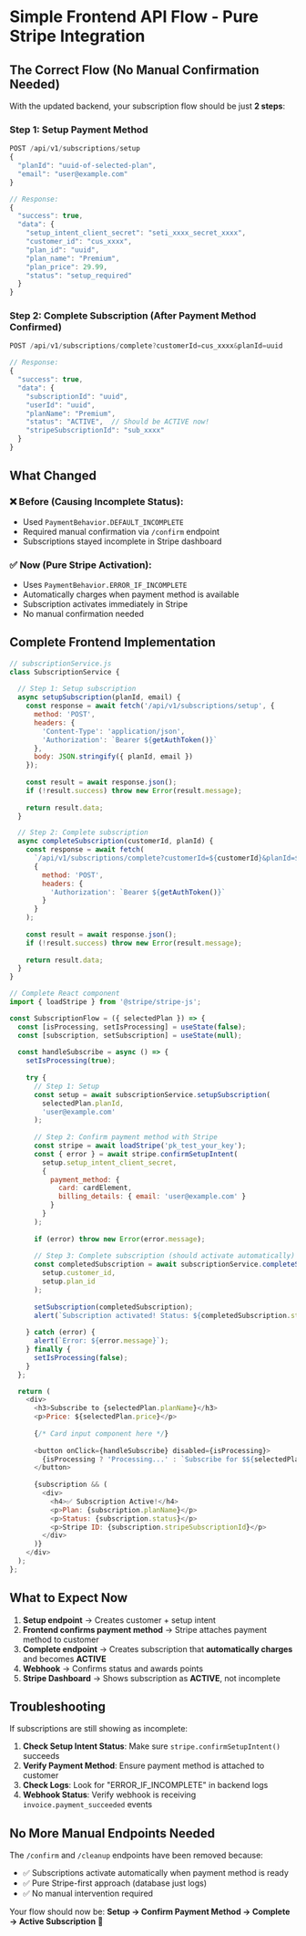 # Simple Frontend API Flow - Pure Stripe Integration

## The Correct Flow (No Manual Confirmation Needed)

With the updated backend, your subscription flow should be just **2 steps**:

### Step 1: Setup Payment Method
```javascript
POST /api/v1/subscriptions/setup
{
  "planId": "uuid-of-selected-plan",
  "email": "user@example.com"
}

// Response:
{
  "success": true,
  "data": {
    "setup_intent_client_secret": "seti_xxxx_secret_xxxx",
    "customer_id": "cus_xxxx",
    "plan_id": "uuid",
    "plan_name": "Premium",
    "plan_price": 29.99,
    "status": "setup_required"
  }
}
```

### Step 2: Complete Subscription (After Payment Method Confirmed)
```javascript
POST /api/v1/subscriptions/complete?customerId=cus_xxxx&planId=uuid

// Response:
{
  "success": true,
  "data": {
    "subscriptionId": "uuid",
    "userId": "uuid",
    "planName": "Premium", 
    "status": "ACTIVE",  // Should be ACTIVE now!
    "stripeSubscriptionId": "sub_xxxx"
  }
}
```

## What Changed

### ❌ Before (Causing Incomplete Status):
- Used `PaymentBehavior.DEFAULT_INCOMPLETE`
- Required manual confirmation via `/confirm` endpoint
- Subscriptions stayed incomplete in Stripe dashboard

### ✅ Now (Pure Stripe Activation):
- Uses `PaymentBehavior.ERROR_IF_INCOMPLETE` 
- Automatically charges when payment method is available
- Subscription activates immediately in Stripe
- No manual confirmation needed

## Complete Frontend Implementation

```javascript
// subscriptionService.js
class SubscriptionService {
  
  // Step 1: Setup subscription
  async setupSubscription(planId, email) {
    const response = await fetch('/api/v1/subscriptions/setup', {
      method: 'POST',
      headers: {
        'Content-Type': 'application/json',
        'Authorization': `Bearer ${getAuthToken()}`
      },
      body: JSON.stringify({ planId, email })
    });
    
    const result = await response.json();
    if (!result.success) throw new Error(result.message);
    
    return result.data;
  }

  // Step 2: Complete subscription  
  async completeSubscription(customerId, planId) {
    const response = await fetch(
      `/api/v1/subscriptions/complete?customerId=${customerId}&planId=${planId}`,
      {
        method: 'POST',
        headers: {
          'Authorization': `Bearer ${getAuthToken()}`
        }
      }
    );
    
    const result = await response.json();
    if (!result.success) throw new Error(result.message);
    
    return result.data;
  }
}

// Complete React component
import { loadStripe } from '@stripe/stripe-js';

const SubscriptionFlow = ({ selectedPlan }) => {
  const [isProcessing, setIsProcessing] = useState(false);
  const [subscription, setSubscription] = useState(null);
  
  const handleSubscribe = async () => {
    setIsProcessing(true);
    
    try {
      // Step 1: Setup
      const setup = await subscriptionService.setupSubscription(
        selectedPlan.planId, 
        'user@example.com'
      );
      
      // Step 2: Confirm payment method with Stripe
      const stripe = await loadStripe('pk_test_your_key');
      const { error } = await stripe.confirmSetupIntent(
        setup.setup_intent_client_secret,
        {
          payment_method: {
            card: cardElement,
            billing_details: { email: 'user@example.com' }
          }
        }
      );
      
      if (error) throw new Error(error.message);
      
      // Step 3: Complete subscription (should activate automatically)
      const completedSubscription = await subscriptionService.completeSubscription(
        setup.customer_id,
        setup.plan_id
      );
      
      setSubscription(completedSubscription);
      alert(`Subscription activated! Status: ${completedSubscription.status}`);
      
    } catch (error) {
      alert(`Error: ${error.message}`);
    } finally {
      setIsProcessing(false);
    }
  };

  return (
    <div>
      <h3>Subscribe to {selectedPlan.planName}</h3>
      <p>Price: ${selectedPlan.price}</p>
      
      {/* Card input component here */}
      
      <button onClick={handleSubscribe} disabled={isProcessing}>
        {isProcessing ? 'Processing...' : `Subscribe for $${selectedPlan.price}`}
      </button>
      
      {subscription && (
        <div>
          <h4>✅ Subscription Active!</h4>
          <p>Plan: {subscription.planName}</p>
          <p>Status: {subscription.status}</p>
          <p>Stripe ID: {subscription.stripeSubscriptionId}</p>
        </div>
      )}
    </div>
  );
};
```

## What to Expect Now

1. **Setup endpoint** → Creates customer + setup intent
2. **Frontend confirms payment method** → Stripe attaches payment method to customer
3. **Complete endpoint** → Creates subscription that **automatically charges** and becomes **ACTIVE**
4. **Webhook** → Confirms status and awards points
5. **Stripe Dashboard** → Shows subscription as **ACTIVE**, not incomplete

## Troubleshooting

If subscriptions are still showing as incomplete:

1. **Check Setup Intent Status**: Make sure `stripe.confirmSetupIntent()` succeeds
2. **Verify Payment Method**: Ensure payment method is attached to customer
3. **Check Logs**: Look for "ERROR_IF_INCOMPLETE" in backend logs
4. **Webhook Status**: Verify webhook is receiving `invoice.payment_succeeded` events

## No More Manual Endpoints Needed

The `/confirm` and `/cleanup` endpoints have been removed because:
- ✅ Subscriptions activate automatically when payment method is ready
- ✅ Pure Stripe-first approach (database just logs)
- ✅ No manual intervention required

Your flow should now be: **Setup → Confirm Payment Method → Complete → Active Subscription** 🎉
